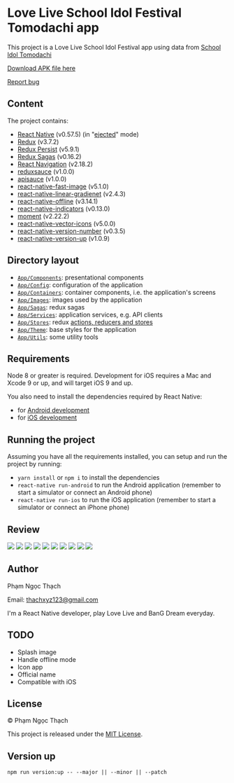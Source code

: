 # Love Live School Idol Festival Tomodachi app

This project is a Love Live School Idol Festival app using data from [School Idol Tomodachi](http://schoolido.lu/)

[Download APK file here](https://github.com/pnthach95/LLSIFTomodachiApp/releases)

[Report bug](https://github.com/pnthach95/LLSIFTomodachiApp/issues)


## Content

The project contains:

- [React Native](https://facebook.github.io/react-native/) (v0.57.5) (in "[ejected](https://github.com/react-community/create-react-native-app/blob/master/EJECTING.md)" mode)
- [Redux](https://redux.js.org/) (v3.7.2)
- [Redux Persist](https://github.com/rt2zz/redux-persist) (v5.9.1)
- [Redux Sagas](https://redux-saga.js.org) (v0.16.2)
- [React Navigation](https://reactnavigation.org/) (v2.18.2)
- [reduxsauce](https://github.com/infinitered/reduxsauce) (v1.0.0)
- [apisauce](https://github.com/infinitered/apisauce) (v1.0.0)
- [react-native-fast-image](https://github.com/DylanVann/react-native-fast-image) (v5.1.0)
- [react-native-linear-gradienet](https://github.com/react-native-community/react-native-linear-gradient) (v2.4.3)
- [react-native-offline](https://github.com/rgommezz/react-native-offline) (v3.14.1)
- [react-native-indicators](https://github.com/n4kz/react-native-indicators) (v0.13.0)
- [moment](https://momentjs.com/) (v2.22.2)
- [react-native-vector-icons](https://github.com/oblador/react-native-vector-icons) (v5.0.0)
- [react-native-version-number](https://github.com/APSL/react-native-version-number) (v0.3.5)
- [react-native-version-up](https://github.com/gustarus/react-native-version-up) (v1.0.9)

## Directory layout

- [`App/Components`](App/Components): presentational components
- [`App/Config`](App/Config): configuration of the application
- [`App/Containers`](App/Containers): container components, i.e. the application's screens
- [`App/Images`](App/Images): images used by the application
- [`App/Sagas`](App/Sagas): redux sagas
- [`App/Services`](App/Services): application services, e.g. API clients
- [`App/Stores`](App/Stores): redux [actions, reducers and stores](https://redux.js.org/basics)
- [`App/Theme`](App/Theme): base styles for the application
- [`App/Utils`](App/Utils): some utility tools

## Requirements

Node 8 or greater is required. Development for iOS requires a Mac and Xcode 9 or up, and will target iOS 9 and up.

You also need to install the dependencies required by React Native:

- for [Android development](https://facebook.github.io/react-native/docs/getting-started.html#installing-dependencies-3)
- for [iOS development](https://facebook.github.io/react-native/docs/getting-started.html#installing-dependencies)

## Running the project

Assuming you have all the requirements installed, you can setup and run the project by running:

- `yarn install` or `npm i` to install the dependencies
- `react-native run-android` to run the Android application (remember to start a simulator or connect an Android phone)
- `react-native run-ios` to run the iOS application (remember to start a simulator or connect an iPhone phone)

## Review

![](docs/images/Screenshot_20181121-132306.png)
![](docs/images/Screenshot_20181121-132335.png)
![](docs/images/Screenshot_20181121-132351.png)
![](docs/images/Screenshot_20181121-132401.png)
![](docs/images/Screenshot_20181121-132410.png)
![](docs/images/Screenshot_20181121-132421.png)
![](docs/images/Screenshot_20181121-132506.png)
![](docs/images/Screenshot_20181121-132521.png)
![](docs/images/Screenshot_20181121-132555.png)
![](docs/images/Screenshot_20181121-132615.png)

## Author

Phạm Ngọc Thạch

Email: [thachxyz123@gmail.com](mailto:thachxyz123@gmail.com)

I'm a React Native developer, play Love Live and BanG Dream everyday.

## TODO

- Splash image
- Handle offline mode
- Icon app
- Official name
- Compatible with iOS

## License

© Phạm Ngọc Thạch

This project is released under the [MIT License](LICENSE).

## Version up

`npm run version:up -- --major || --minor || --patch`
